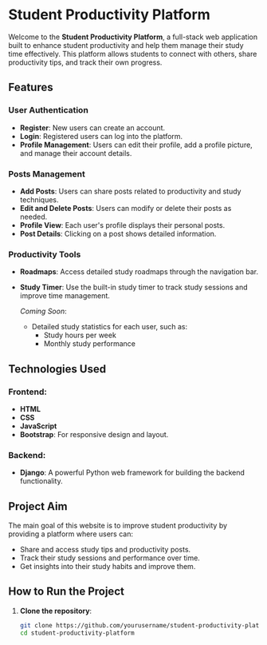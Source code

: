 # Student Productivity Platform

Welcome to the **Student Productivity Platform**, a full-stack web application built to enhance student productivity and help them manage their study time effectively. This platform allows students to connect with others, share productivity tips, and track their own progress.

## Features

### User Authentication
- **Register**: New users can create an account.
- **Login**: Registered users can log into the platform.
- **Profile Management**: Users can edit their profile, add a profile picture, and manage their account details.

### Posts Management
- **Add Posts**: Users can share posts related to productivity and study techniques.
- **Edit and Delete Posts**: Users can modify or delete their posts as needed.
- **Profile View**: Each user's profile displays their personal posts.
- **Post Details**: Clicking on a post shows detailed information.

### Productivity Tools
- **Roadmaps**: Access detailed study roadmaps through the navigation bar.
- **Study Timer**: Use the built-in study timer to track study sessions and improve time management.
  
  _Coming Soon_:  
  - Detailed study statistics for each user, such as:
    - Study hours per week
    - Monthly study performance

## Technologies Used

### Frontend:
- **HTML**
- **CSS**
- **JavaScript**
- **Bootstrap**: For responsive design and layout.

### Backend:
- **Django**: A powerful Python web framework for building the backend functionality.

## Project Aim

The main goal of this website is to improve student productivity by providing a platform where users can:
- Share and access study tips and productivity posts.
- Track their study sessions and performance over time.
- Get insights into their study habits and improve them.

## How to Run the Project

1. **Clone the repository**:
   ```bash
   git clone https://github.com/yourusername/student-productivity-platform.git
   cd student-productivity-platform
